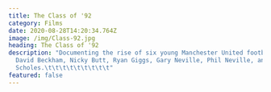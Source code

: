 ```yaml
---
title: The Class of '92
category: Films
date: 2020-08-28T14:20:34.764Z
image: /img/Class-92.jpg
heading: The Class of '92
description: "Documenting the rise of six young Manchester United footballers –
  David Beckham, Nicky Butt, Ryan Giggs, Gary Neville, Phil Neville, and Paul
  Scholes.\t\t\t\t\t\t\t\t\t"
featured: false
---
```

